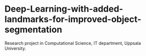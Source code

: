 # Deep-Learning-with-added-landmarks-for-improved-object-segmentation
Research project in Computational Science, IT department, Uppsala University.

